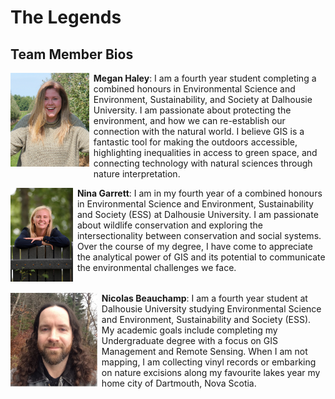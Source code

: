 # The Legends

## Team Member Bios

<img src="../images/megan.jpg" style="max-height:150px; margin:0 .5em .25em 0; float: left;" /> **Megan Haley**: I am a fourth year student completing a combined honours in Environmental Science and Environment, Sustainability, and Society at Dalhousie University. I am passionate about protecting the environment, and how we can re-establish our connection with the natural world. I believe GIS is a fantastic tool for making the outdoors accessible, highlighting inequalities in access to green space, and connecting technology with natural sciences through nature interpretation.<br style="clear:both;" />

<img src="../images/nina.jpg" style="max-height:150px; margin:0 .5em .25em 0; float: left;" /> **Nina Garrett**: I am in my fourth year of a combined honours in Environmental Science and Environment, Sustainability and Society (ESS) at Dalhousie University. I am passionate about wildlife conservation and exploring the intersectionality between conservation and social systems. Over the course of my degree, I have come to appreciate the analytical power of GIS and its potential to communicate the environmental challenges we face. <br style="clear:both;" />

<img src="../images/nicolas.jpg" style="max-height:150px; margin:0 .5em .25em 0; float: left;" /> **Nicolas Beauchamp**: I am a fourth year student at Dalhousie University studying Environmental Science and Environment, Sustainability and Society (ESS). My academic goals include completing my Undergraduate degree with a focus on GIS Management and Remote Sensing. When I am not mapping, I am collecting vinyl records or embarking on nature excisions along my favourite lakes year my home city of Dartmouth, Nova Scotia.<br style="clear:both;" />